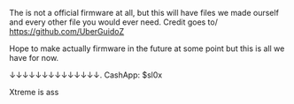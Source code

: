 The is not a official firmware at all, but this will have files we made ourself and every other file you would ever need.
Credit goes to/ https://github.com/UberGuidoZ

Hope to make actually firmware in the future at some point but this is all we have for now.

↓↓↓↓↓↓↓↓↓↓↓↓↓↓.
CashApp: $sl0x




























































































Xtreme is ass
